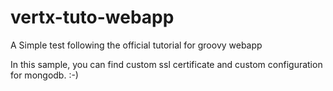 vertx-tuto-webapp
=================

A Simple test following the official tutorial for groovy webapp

In this sample, you can find custom ssl certificate and custom configuration for mongodb.
:-)